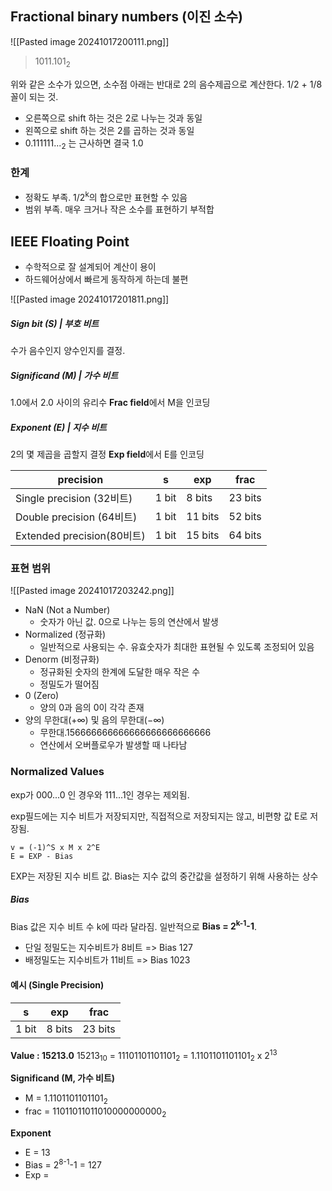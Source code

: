 ## Fractional binary numbers (이진 소수)
![[Pasted image 20241017200111.png]]

> 1011.101<sub>2</sub>

위와 같은 소수가 있으면, 소수점 아래는 반대로 2의 음수제곱으로 계산한다.
1/2 + 1/8 꼴이 되는 것.

- 오른쪽으로 shift 하는 것은 2로 나누는 것과 동일 
- 왼쪽으로 shift 하는 것은 2를 곱하는 것과 동일
- 0.111111...<sub>2</sub> 는 근사하면 결국 1.0

### 한계

- 정확도 부족. 1/2<sup>k</sup>의 합으로만 표현할 수 있음
- 범위 부족. 매우 크거나 작은 소수를 표현하기 부적합

## IEEE Floating Point

- 수학적으로 잘 설계되어 계산이 용이
- 하드웨어상에서 빠르게 동작하게 하는데 불편

![[Pasted image 20241017201811.png]]

##### Sign bit (S) | 부호 비트
수가 음수인지 양수인지를 결정.

##### Significand (M) | 가수 비트
1.0에서 2.0 사이의 유리수
**Frac field**에서 M을 인코딩

##### Exponent (E) | 지수 비트
2의 몇 제곱을 곱할지 결정
**Exp field**에서 E를 인코딩

| precision                | s     | exp     | frac    |
| ------------------------ | ----- | ------- | ------- |
| Single precision (32비트)  | 1 bit | 8 bits  | 23 bits |
| Double precision (64비트)  | 1 bit | 11 bits | 52 bits |
| Extended precision(80비트) | 1 bit | 15 bits | 64 bits |

### 표현 범위
![[Pasted image 20241017203242.png]]
- NaN (Not a Number)
	- 숫자가 아닌 값. 0으로 나누는 등의 연산에서 발생
- Normalized (정규화)
	- 일반적으로 사용되는 수. 유효숫자가 최대한 표현될 수 있도록 조정되어 있음
- Denorm (비정규화)
	- 정규화된 숫자의 한계에 도달한 매우 작은 수
	- 정밀도가 떨어짐
- 0 (Zero)
	- 양의 0과 음의 0이 각각 존재
- 양의 무한대(+∞) 및 음의 무한대(−∞)
	- 무한대.156666666666666666666666666
	- 연산에서 오버플로우가 발생할 때 나타남

### Normalized Values

exp가 000...0 인 경우와 111...1인 경우는 제외됨.

exp필드에는 지수 비트가 저장되지만, 직접적으로 저장되지는 않고, 비편향 값 E로 저장됨.
```
v = (-1)^S x M x 2^E 
E = EXP - Bias
```
EXP는 저장된 지수 비트 값. Bias는 지수 값의 중간값을 설정하기 위해 사용하는 상수

##### Bias
Bias 값은 지수 비트 수 k에 따라 달라짐.
일반적으로 **Bias = 2<sup>k-1</sup>-1**.
- 단일 정밀도는 지수비트가 8비트 => Bias 127
- 배정밀도는 지수비트가 11비트 => Bias 1023

#### 예시 (Single Precision)

| s     | exp    | frac    |
| ----- | ------ | ------- |
| 1 bit | 8 bits | 23 bits |

**Value : 15213.0**
15213<sub>10</sub> = 11101101101101<sub>2</sub>
	= 1.1101101101101<sub>2</sub> x 2<sup>13</sup>

**Significand (M, 가수 비트)**
- M = 1.1101101101101<sub>2</sub> 
- frac = 11011011011010000000000<sub>2</sub>

**Exponent**
- E = 13
- Bias = 2<sup>8-1</sup>-1 = 127
- Exp = 











